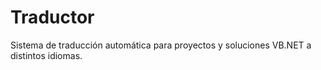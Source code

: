 Traductor
=========

Sistema de traducción automática para proyectos y soluciones VB.NET a distintos idiomas.
